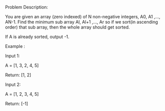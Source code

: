 Problem Description:

You are given an array (zero indexed) of N non-negative integers, A0, A1 ,…, AN-1.
Find the minimum sub array Al, Al+1 ,…, Ar so if we sort(in ascending order) that sub array, then the whole array should get sorted.

If A is already sorted, output -1.

Example :

Input 1:

A = [1, 3, 2, 4, 5]

Return: [1, 2]

Input 2:

A = [1, 2, 3, 4, 5]

Return: [-1]